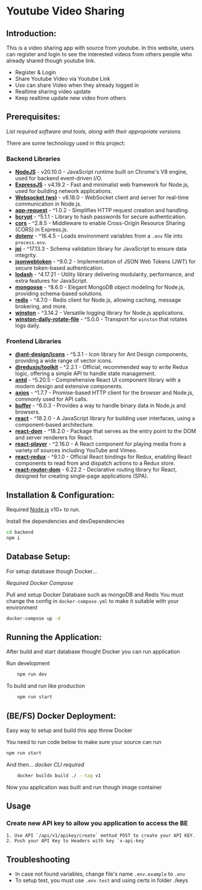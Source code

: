 # Youtube Video Sharing

## Introduction: 
This is a video sharing app with source from youtube. In this website, users can register and login to see the interested videos from others people who already shared though youtube link.

- Register & Login
- Share Youtube Video via Youtube Link
- Use can share Video when they already logged in
- Realtime sharing video update
- Keep realtime update new video from others


## Prerequisites: 
_List required software and tools, along with their appropriate versions._

There are some technology used in this project:

### Backend Libraries

- [**NodeJS**](https://nodejs.org/en/) - v20.10.0 - JavaScript runtime built on Chrome's V8 engine, used for backend event-driven I/O.
- [**ExpressJS**](https://expressjs.com/) - v4.19.2 - Fast and minimalist web framework for Node.js, used for building network applications.
- [**Websocket (ws)**](https://github.com/websockets/ws) - v8.18.0 - WebSocket client and server for real-time communication in Node.js.
- [**app-request**](https://www.npmjs.com/package/app-request) - ^1.0.2 - Simplifies HTTP request creation and handling.
- [**bcrypt**](https://www.npmjs.com/package/bcrypt) - ^5.1.1 - Library to hash passwords for secure authentication.
- [**cors**](https://www.npmjs.com/package/cors) - ^2.8.5 - Middleware to enable Cross-Origin Resource Sharing (CORS) in Express.js.
- [**dotenv**](https://www.npmjs.com/package/dotenv) - ^16.4.5 - Loads environment variables from a `.env` file into `process.env`.
- [**joi**](https://joi.dev/) - ^17.13.3 - Schema validation library for JavaScript to ensure data integrity.
- [**jsonwebtoken**](https://www.npmjs.com/package/jsonwebtoken) - ^9.0.2 - Implementation of JSON Web Tokens (JWT) for secure token-based authentication.
- [**lodash**](https://lodash.com/) - ^4.17.21 - Utility library delivering modularity, performance, and extra features for JavaScript.
- [**mongoose**](https://mongoosejs.com/) - ^8.6.0 - Elegant MongoDB object modeling for Node.js, providing schema-based solutions.
- [**redis**](https://www.npmjs.com/package/redis) - ^4.7.0 - Redis client for Node.js, allowing caching, message brokering, and more.
- [**winston**](https://github.com/winstonjs/winston) - ^3.14.2 - Versatile logging library for Node.js applications.
- [**winston-daily-rotate-file**](https://www.npmjs.com/package/winston-daily-rotate-file) - ^5.0.0 - Transport for `winston` that rotates logs daily.

### Frontend Libraries

- [**@ant-design/icons**](https://www.npmjs.com/package/@ant-design/icons) - ^5.3.1 - Icon library for Ant Design components, providing a wide range of vector icons.
- [**@reduxjs/toolkit**](https://redux-toolkit.js.org/) - ^2.2.1 - Official, recommended way to write Redux logic, offering a simple API to handle state management.
- [**antd**](https://ant.design/) - ^5.20.5 - Comprehensive React UI component library with a modern design and extensive components.
- [**axios**](https://axios-http.com/) - ^1.7.7 - Promise-based HTTP client for the browser and Node.js, commonly used for API calls.
- [**buffer**](https://www.npmjs.com/package/buffer) - ^6.0.3 - Provides a way to handle binary data in Node.js and browsers.
- [**react**](https://reactjs.org/) - ^18.2.0 - A JavaScript library for building user interfaces, using a component-based architecture.
- [**react-dom**](https://www.npmjs.com/package/react-dom) - ^18.2.0 - Package that serves as the entry point to the DOM and server renderers for React.
- [**react-player**](https://www.npmjs.com/package/react-player) - ^2.16.0 - A React component for playing media from a variety of sources including YouTube and Vimeo.
- [**react-redux**](https://react-redux.js.org/) - ^9.1.0 - Official React bindings for Redux, enabling React components to read from and dispatch actions to a Redux store.
- [**react-router-dom**](https://reactrouter.com/) - 6.22.2 - Declarative routing library for React, designed for creating single-page applications (SPA).


## Installation & Configuration: 
Required [Node.js](https://nodejs.org/) v10+ to run.

Install the dependencies and devDependencies

```sh
cd backend
npm i
```

## Database Setup: 
For setup database though Docker...

_Required Docker Compose_

Pull and setup Docker Database such as mongoDB and Redis
You must change the config in `docker-compose.yml` to make it suitable with your environment
```sh
docker-compose up -d
```

## Running the Application:
After build and start database thought Docker you can run application

Run development
```sh
    npm run dev
```

To build and run like production
```sh
    npm run start
```

## (BE/FS) Docker Deployment: 
Easy way to setup and build this app throw Docker

You need to run code below to make sure your source can run 
```sh
npm run start
```

And then...
_docker CLI required_
```sh
    docker buildx build ./ --tag v1
```
Now you application was built and run though image container 

## Usage

### Create new API key to allow you application to access the BE
    1. Use API `/api/v1/apikey/create` method POST to create your API KEY.
    2. Push your API Key to Headers with key `x-api-key`


## Troubleshooting

- In case not found variables, change file's name `.env.example` to `.env`
- To setup test, you must use `.env.test` and using certs in folder ./keys